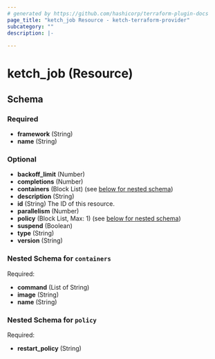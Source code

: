 ```yaml
---
# generated by https://github.com/hashicorp/terraform-plugin-docs
page_title: "ketch_job Resource - ketch-terraform-provider"
subcategory: ""
description: |-
  
---
```


# ketch_job (Resource)





<!-- schema generated by tfplugindocs -->
## Schema

### Required

- **framework** (String)
- **name** (String)

### Optional

- **backoff_limit** (Number)
- **completions** (Number)
- **containers** (Block List) (see [below for nested schema](#nestedblock--containers))
- **description** (String)
- **id** (String) The ID of this resource.
- **parallelism** (Number)
- **policy** (Block List, Max: 1) (see [below for nested schema](#nestedblock--policy))
- **suspend** (Boolean)
- **type** (String)
- **version** (String)

<a id="nestedblock--containers"></a>
### Nested Schema for `containers`

Required:

- **command** (List of String)
- **image** (String)
- **name** (String)


<a id="nestedblock--policy"></a>
### Nested Schema for `policy`

Required:

- **restart_policy** (String)


